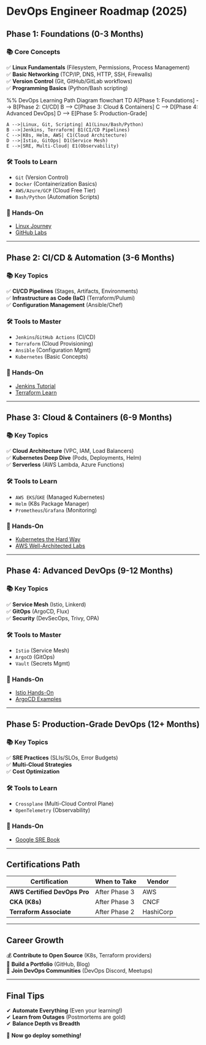 # DevOps Engineer Roadmap (2025)

## Phase 1: Foundations (0-3 Months)
### 📚 Core Concepts
✅ **Linux Fundamentals** (Filesystem, Permissions, Process Management)  
✅ **Basic Networking** (TCP/IP, DNS, HTTP, SSH, Firewalls)  
✅ **Version Control** (Git, GitHub/GitLab workflows)  
✅ **Programming Basics** (Python/Bash scripting)

%% DevOps Learning Path Diagram
flowchart TD
    A[Phase 1: Foundations] --> B[Phase 2: CI/CD]
    B --> C[Phase 3: Cloud & Containers]
    C --> D[Phase 4: Advanced DevOps]
    D --> E[Phase 5: Production-Grade]
    
    A -->|Linux, Git, Scripting| A1(Linux/Bash/Python)
    B -->|Jenkins, Terraform| B1(CI/CD Pipelines)
    C -->|K8s, Helm, AWS| C1(Cloud Architecture)
    D -->|Istio, GitOps| D1(Service Mesh)
    E -->|SRE, Multi-Cloud| E1(Observability)

### 🛠️ Tools to Learn
- `Git` (Version Control)  
- `Docker` (Containerization Basics)  
- `AWS/Azure/GCP` (Cloud Free Tier)  
- `Bash/Python` (Automation Scripts)  

### 🎯 Hands-On
- [Linux Journey](https://linuxjourney.com/)  
- [GitHub Labs](https://lab.github.com/)  

---

## Phase 2: CI/CD & Automation (3-6 Months)
### 📚 Key Topics
✅ **CI/CD Pipelines** (Stages, Artifacts, Environments)  
✅ **Infrastructure as Code (IaC)** (Terraform/Pulumi)  
✅ **Configuration Management** (Ansible/Chef)  

### 🛠️ Tools to Master
- `Jenkins`/`GitHub Actions` (CI/CD)  
- `Terraform` (Cloud Provisioning)  
- `Ansible` (Configuration Mgmt)  
- `Kubernetes` (Basic Concepts)  

### 🎯 Hands-On
- [Jenkins Tutorial](https://www.jenkins.io/doc/tutorials/)  
- [Terraform Learn](https://learn.hashicorp.com/terraform)  

---

## Phase 3: Cloud & Containers (6-9 Months)
### 📚 Key Topics
✅ **Cloud Architecture** (VPC, IAM, Load Balancers)  
✅ **Kubernetes Deep Dive** (Pods, Deployments, Helm)  
✅ **Serverless** (AWS Lambda, Azure Functions)  

### 🛠️ Tools to Learn
- `AWS EKS`/`GKE` (Managed Kubernetes)  
- `Helm` (K8s Package Manager)  
- `Prometheus`/`Grafana` (Monitoring)  

### 🎯 Hands-On
- [Kubernetes the Hard Way](https://github.com/kelseyhightower/kubernetes-the-hard-way)  
- [AWS Well-Architected Labs](https://wellarchitectedlabs.com/)  

---

## Phase 4: Advanced DevOps (9-12 Months)
### 📚 Key Topics
✅ **Service Mesh** (Istio, Linkerd)  
✅ **GitOps** (ArgoCD, Flux)  
✅ **Security** (DevSecOps, Trivy, OPA)  

### 🛠️ Tools to Master
- `Istio` (Service Mesh)  
- `ArgoCD` (GitOps)  
- `Vault` (Secrets Mgmt)  

### 🎯 Hands-On
- [Istio Hands-On](https://istio.io/labs/)  
- [ArgoCD Examples](https://github.com/argoproj/argocd-example-apps)  

---

## Phase 5: Production-Grade DevOps (12+ Months)
### 📚 Key Topics
✅ **SRE Practices** (SLIs/SLOs, Error Budgets)  
✅ **Multi-Cloud Strategies**  
✅ **Cost Optimization**  

### 🛠️ Tools to Learn
- `Crossplane` (Multi-Cloud Control Plane)  
- `OpenTelemetry` (Observability)  

### 🎯 Hands-On
- [Google SRE Book](https://sre.google/sre-book/table-of-contents/)  

---

## Certifications Path
| Certification | When to Take | Vendor |
|--------------|-------------|--------|
| **AWS Certified DevOps Pro** | After Phase 3 | AWS |
| **CKA (K8s)** | After Phase 3 | CNCF |
| **Terraform Associate** | After Phase 2 | HashiCorp |

---

## Career Growth
💰 **Contribute to Open Source** (K8s, Terraform providers)  
📢 **Build a Portfolio** (GitHub, Blog)  
🤝 **Join DevOps Communities** (DevOps Discord, Meetups)  

---

## Final Tips
✔ **Automate Everything** (Even your learning!)  
✔ **Learn from Outages** (Postmortems are gold)  
✔ **Balance Depth vs Breadth**  

🚀 **Now go deploy something!**  
